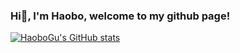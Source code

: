 ### Hi👋, I'm Haobo, welcome to my github page!

[![HaoboGu's GitHub stats](https://readme-status-bkpd.vercel.app/api?username=HaoboGu&count_private=true&show_icons=true&theme=vue)](https://github.com/HaoboGu)
<!--
**HaoboGu/HaoboGu** is a ✨ _special_ ✨ repository because its `README.md` (this file) appears on your GitHub profile.

Here are some ideas to get you started:

- 🔭 I’m currently working on AI-assisted programming tools
- 🌱 I’m currently learning ...
- 👯 I’m looking to collaborate on ...
- 🤔 I’m looking for help with ...
- 💬 Ask me about ...
- 📫 How to reach me: ...
- 😄 Pronouns: ...
- ⚡ Fun fact: ...
-->
